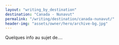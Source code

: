 ```yaml
---
layout: "writing_by_destination"
destination: "Canada - Nunavut"
permalink: "/writing/destination/canada-nunavut/"
header-img: "assets/owner/hero/archive-bg.jpg"
---
```


Quelques info au sujet de....